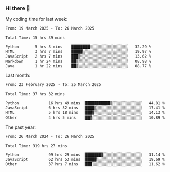 ### Hi there 👋

My coding time for last week:

<!--START_SECTION:week-->

```txt
From: 19 March 2025 - To: 26 March 2025

Total Time: 15 hrs 39 mins

Python       5 hrs 3 mins    ████████░░░░░░░░░░░░░░░░░   32.29 %
HTML         3 hrs 7 mins    █████░░░░░░░░░░░░░░░░░░░░   19.97 %
JavaScript   2 hrs 7 mins    ███▒░░░░░░░░░░░░░░░░░░░░░   13.62 %
Markdown     1 hr 24 mins    ██▒░░░░░░░░░░░░░░░░░░░░░░   08.98 %
Java         1 hr 22 mins    ██▒░░░░░░░░░░░░░░░░░░░░░░   08.77 %
```

<!--END_SECTION:week-->

Last month:

<!--START_SECTION:month-->

```txt
From: 23 February 2025 - To: 25 March 2025

Total Time: 37 hrs 32 mins

Python             16 hrs 49 mins  ███████████▒░░░░░░░░░░░░░   44.81 %
JavaScript         6 hrs 32 mins   ████▒░░░░░░░░░░░░░░░░░░░░   17.41 %
HTML               5 hrs 18 mins   ███▓░░░░░░░░░░░░░░░░░░░░░   14.13 %
Other              4 hrs 5 mins    ██▓░░░░░░░░░░░░░░░░░░░░░░   10.89 %
```

<!--END_SECTION:month-->

The past year:

<!--START_SECTION:year-->

```txt
From: 26 March 2024 - To: 26 March 2025

Total Time: 319 hrs 27 mins

Python             99 hrs 29 mins  ███████▓░░░░░░░░░░░░░░░░░   31.14 %
JavaScript         62 hrs 53 mins  █████░░░░░░░░░░░░░░░░░░░░   19.69 %
Other              37 hrs 7 mins   ███░░░░░░░░░░░░░░░░░░░░░░   11.62 %
```

<!--END_SECTION:year-->

